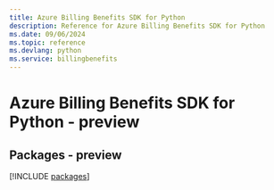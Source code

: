 ```yaml
---
title: Azure Billing Benefits SDK for Python
description: Reference for Azure Billing Benefits SDK for Python
ms.date: 09/06/2024
ms.topic: reference
ms.devlang: python
ms.service: billingbenefits
---
```

# Azure Billing Benefits SDK for Python - preview
## Packages - preview
[!INCLUDE [packages](billing-benefits-index.md)]